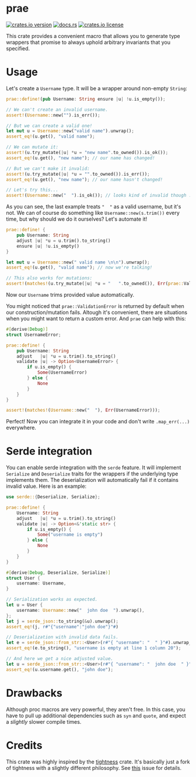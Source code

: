 # prae

[![crates.io version](https://shields.io/crates/v/prae)](https://crates.io/crates/prae)
[![docs.rs](https://docs.rs/prae/badge.svg)](https://docs.rs/prae)
[![crates.io license](https://shields.io/crates/l/prae)](https://crates.io/crates/prae)

This crate provides a convenient macro that allows you to generate type wrappers that promise to always uphold arbitrary invariants that you specified.

# Usage

Let's create a `Username` type. It will be a wrapper around non-empty `String`:

```rust
prae::define!(pub Username: String ensure |u| !u.is_empty());

// We can't create an invalid username.
assert!(Username::new("").is_err());

// But we can create a valid one!
let mut u = Username::new("valid name").unwrap();
assert_eq!(u.get(), "valid name");

// We can mutate it:
assert!(u.try_mutate(|u| *u = "new name".to_owned()).is_ok());
assert_eq!(u.get(), "new name"); // our name has changed!

// But we can't make it invalid:
assert!(u.try_mutate(|u| *u = "".to_owned()).is_err());
assert_eq!(u.get(), "new name"); // our name hasn't changed!

// Let's try this...
assert!(Username::new("  ").is_ok()); // looks kind of invalid though :(
```

As you can see, the last example treats `"  "` as a valid username, but it's not. We
can of course do something like `Username::new(s.trim())` every time, but why should
we do it ourselves? Let's automate it!

```rust
prae::define! {
    pub Username: String
    adjust |u| *u = u.trim().to_string()
    ensure |u| !u.is_empty()
}

let mut u = Username::new(" valid name \n\n").unwrap();
assert_eq!(u.get(), "valid name"); // now we're talking!

// This also works for mutations:
assert!(matches!(u.try_mutate(|u| *u = "   ".to_owned()), Err(prae::ValidationError<String>)));
```

Now our `Username` trims provided value automatically.

You might noticed that `prae::ValidationError` is returned by default when our
construction/mutation fails. Altough it's convenient, there are situations when you might
want to return a custom error. And `prae` can help with this:

```rust
#[derive(Debug)]
struct UsernameError;

prae::define! {
    pub Username: String
    adjust   |u| *u = u.trim().to_string()
    validate |u| -> Option<UsernameError> {
        if u.is_empty() {
            Some(UsernameError)
        } else {
            None
        }
    }
}

assert!(matches!(Username::new("  "), Err(UsernameError)));
```

Perfect! Now you can integrate it in your code and don't write `.map_err(...)` everywhere.

# Serde integration

You can enable serde integration with the `serde` feature. It will implement `Serialize` and `Deserialize` traits for the wrappers if the underlying type implements them. The deserialization will automatically fail if it contains invalid value. Here is an example:
```rust
use serde::{Deserialize, Serialize};

prae::define! {
    Username: String
    adjust   |u| *u = u.trim().to_string()
    validate |u| -> Option<&'static str> {
        if u.is_empty() {
            Some("username is empty")
        } else {
            None
        }
    }
}

#[derive(Debug, Deserialize, Serialize)]
struct User {
    username: Username,
}

// Serialization works as expected.
let u = User {
    username: Username::new("  john doe  ").unwrap(),
};
let j = serde_json::to_string(&u).unwrap();
assert_eq!(j, r#"{"username":"john doe"}"#)

// Deserialization with invalid data fails.
let e = serde_json::from_str::<User>(r#"{ "username": "  " }"#).unwrap_err();
assert_eq!(e.to_string(), "username is empty at line 1 column 20");

// And here we get a nice adjusted value.
let u = serde_json::from_str::<User>(r#"{ "username": "  john doe  " }"#).unwrap();
assert_eq!(u.username.get(), "john doe");
```

# Drawbacks
Although proc macros are very powerful, they aren't free. In this case, you have to pull up additional dependencies such as `syn` and `quote`, and expect a *slightly* slower compile times.

# Credits
This crate was highly inspired by the [tightness](https://github.com/PabloMansanet/tightness) crate. It's basically just a fork of tightness with a slightly different philosophy. See [this](https://github.com/PabloMansanet/tightness/issues/2) issue for details.
